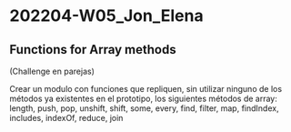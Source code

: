 # 202204-W05_Jon_Elena

## Functions for Array methods
(Challenge en parejas)
​

Crear un modulo con funciones que repliquen, sin utilizar ninguno de los métodos ya existentes en el prototipo, los siguientes métodos de array: 
length, push, pop, unshift, shift, some, every, find, filter, map, findIndex, includes, indexOf, reduce, join
​
